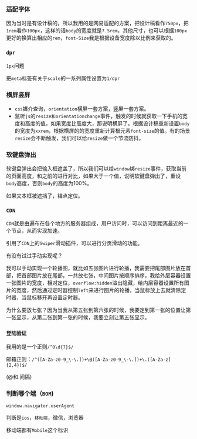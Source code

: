 ### 适配字体

因为当时是有设计稿的，所以我用的是网易适配的方案，把设计稿看作`750px`，把`1rem`看作`100px`，这样的话`body`的宽度就是`7.5rem`，其他尺寸，也可以根据`100px`更好的换算出相应的`rem`，`font-Size`我是根据设备宽度除以比例来获取的。

### `dpr`

`1px`问题

把`meta`标签有关于`scale`的一系列属性设置为`1/dpr`

### 横屏竖屏

- `css`媒介查询，`orientation`横屏一套方案，竖屏一套方案。
- 监听`js`的`resize和orientationchange`事件，触发的时候就获取一下手机的宽度和高度的值，如果宽度比高度大，那说明横屏了。根据设计稿重新设置`body`的宽度为`xxrem`，根据横屏的的宽度重新计算根元素`font-size`的值。有的场景`resize`会不断触发，我们可以给`resize`做一个节流防抖。

### 软键盘弹出

软键盘弹出会把输入框遮盖了，所以我们可以给`window`绑`resize`事件，获取当前的页面高度，和之前的进行对比，如果大于一个值，说明软键盘弹出了，重设`body`高度，否则`body`的高度为100%。

如果文本框被遮挡了，锚点定位。

### `CDN`

`CDN`就是由遍布在各个地方的服务器组成，用户访问时，可以访问到距离最近的一个节点，从而实现加速。

引用了`CDN`上的`Swiper`滑动插件，可以进行分页滑动的功能。

有没有试过手动实现呢？

我可以手动实现一个轮播图，就比如五张图片进行轮播，我需要把尾部图片放在首部，把首部图片放在尾部，一共放七张，中间图片按顺序排序，我给外层容器设置一张图片的宽度，相对定位，`overflow:hidden`溢出隐藏，给内层容器设置所有图片的宽度，然后通过定时器控制`left`来进行图片的轮播，当鼠标放上去就清除定时器，当鼠标移开再设置定时器。

为什么要放七张？因为当我从第五张到第六张的时候，我要定到第一张的位置让第一张显示，从第二张到第一张的时候，我要立刻让第五张显示。

### `登陆验证`

我用的是一个正则`/^0\d{7}$/`

邮箱正则：`/^([A-Za-z0-9_\-\.])+\@([A-Za-z0-9_\-\.])+\.([A-Za-z]{2,4})$/`

(@和.间隔)

### 判断哪个端（`BOM`)

`window.navigator.userAgent`

判断是`ios`，`移动端`，微信，浏览器

移动端都有`Mobile`这个标识